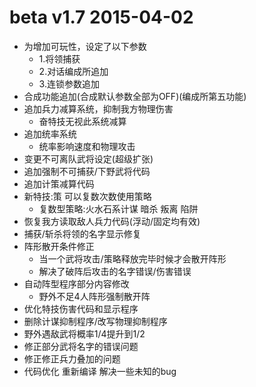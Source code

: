# beta v1.7 2015-04-02

- 为增加可玩性，设定了以下参数
  - 1.将领捕获
  - 2.对话编成所追加
  - 3.连锁参数追加
- 合成功能追加(合成默认参数全部为OFF)(编成所第五功能)
- 追加兵力减算系统，抑制我方物理伤害
  - 奋特技无视此系统减算
- 追加统率系统
  - 统率影响速度和物理攻击
- 变更不可离队武将设定(超级扩张)
- 追加强制不可捕获/下野武将代码
- 追加计策减算代码
- 新特技:策 可以复数次数使用策略
  - 复数型策略:火水石系计谋 暗杀 叛离 陷阱
- 恢复我方读取敌人兵力代码(浮动/固定均有效)
- 捕获/斩杀将领的名字显示修复
- 阵形散开条件修正
    - 当一个武将攻击/策略释放完毕时候才会散开阵形
    - 解决了破阵后攻击的名字错误/伤害错误
- 自动阵型程序部分内容修改
    - 野外不足4人阵形强制散开阵
- 优化特技伤害代码和显示程序
- 删除计谋抑制程序/改写物理抑制程序
- 野外遇敌武将概率1/4提升到1/2
- 修正部分武将名字的错误问题
- 修正修正兵力叠加的问题
- 代码优化 重新编译 解决一些未知的bug
  